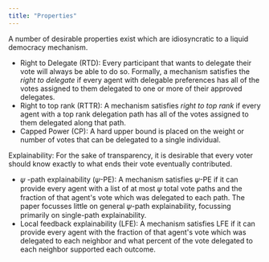 ```yaml
---
title: "Properties"
---
```

A number of desirable properties exist which are idiosyncratic to a liquid democracy mechanism.
*   Right to Delegate (RTD): Every participant that wants to delegate their vote will always be able to do so. Formally, a mechanism satisfies the *right to delegate* if every agent with delegable preferences has all of the votes assigned to them delegated to one or more of their approved delegates.
*   Right to top rank (RTTR): A mechanism satisfies *right to top rank* if every agent with a top rank delegation path has all of the votes assigned to them delegated along that path.
*   Capped Power (CP): A hard upper bound is placed on the weight or number of votes that can be delegated to a single individual.

Explainability: For the sake of transparency, it is desirable that every voter should know exactly to what ends their vote eventually contributed.
*   𝜓 -path explainability (𝜓-PE): A mechanism satisfies 𝜓-PE if it can provide every agent with a list of at most 𝜓 total vote paths and the fraction of that agent's vote which was delegated to each path. The paper focusses little on general 𝜓-path explainability, focussing primarily on single-path explainability.
*   Local feedback explainability (LFE): A mechanism satisfies LFE if it can provide every agent with the fraction of that agent's vote which was delegated to each neighbor and what percent of the vote delegated to each neighbor supported each outcome.
